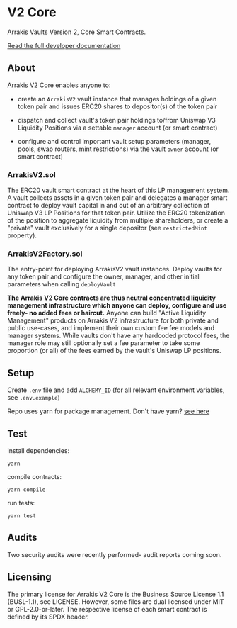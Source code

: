 # V2 Core

Arrakis Vaults Version 2, Core Smart Contracts.

[Read the full developer documentation](https://docs.arrakis.fi)

## About

Arrakis V2 Core enables anyone to:

- create an `ArrakisV2` vault instance that manages holdings of a given token pair and issues ERC20 shares to depositor(s) of the token pair

- dispatch and collect vault's token pair holdings to/from Uniswap V3 Liquidity Positions via a settable `manager` account (or smart contract)

- configure and control important vault setup parameters (manager, pools, swap routers, mint restrictions) via the vault `owner` account (or smart contract)

### ArrakisV2.sol

The ERC20 vault smart contract at the heart of this LP management system. A vault collects assets in a given token pair and delegates a manager smart contract to deploy vault capital in and out of an arbitrary collection of Uniswap V3 LP Positions for that token pair. Utilize the ERC20 tokenization of the position to aggregate liquidity from multiple shareholders, or create a "private" vault exclusively for a single depositor (see `restrictedMint` property).

### ArrakisV2Factory.sol

The entry-point for deploying ArrakisV2 vault instances. Deploy vaults for any token pair and configure the owner, manager, and other initial parameters when calling `deployVault`

**The Arrakis V2 Core contracts are thus neutral concentrated liquidity management infrastructure which anyone can deploy, configure and use freely- no added fees or haircut.** Anyone can build "Active Liquidity Management" products on Arrakis V2 infrastructure for both private and public use-cases, and implement their own custom fee fee models and manager systems. While vaults don't have any hardcoded protocol fees, the manager role may still optionally set a fee parameter to take some proportion (or all) of the fees earned by the vault's Uniswap LP positions.

## Setup

Create `.env` file and add `ALCHEMY_ID` (for all relevant environment variables, see `.env.example`)

Repo uses yarn for package management. Don't have yarn? [see here](https://classic.yarnpkg.com/lang/en/docs/install/#mac-stable)

## Test

install dependencies:

```
yarn
```

compile contracts:

```
yarn compile
```

run tests:

```
yarn test
```

## Audits

Two security audits were recently performed- audit reports coming soon.

## Licensing

The primary license for Arrakis V2 Core is the Business Source License 1.1 (BUSL-1.1), see LICENSE. However, some files are dual licensed under MIT or GPL-2.0-or-later. The respective license of each smart contract is defined by its SPDX header.
